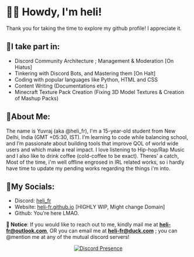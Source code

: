 # 👋🏼 Howdy, I'm heli!

Thank you for taking the time to explore my github profile! I appreciate it.

## 🔹I take part in:
- Discord Community Architecture ; Management & Moderation [On Hiatus]
- Tinkering with Discord Bots, and Mastering them [On Halt]
- Coding with popular languages like Python, HTML and CSS
- Content Writing (Documentations etc.)
- Minecraft Texture Pack Creation (Fixing 3D Model Textures & Creation of Mashup Packs)

## 🔹About Me:
The name is Yuvraj (aka @heli_fr), I'm a 15-year-old student from New Delhi, India (GMT +05:30, IST). I’m learning to code while balancing school, and I’m passionate about building tools that improve QOL of world wide users and which make a real impact. I love listening to Hip-hop/Rap Music and I also like to drink coffee (cold-coffee to be exact). Theres' a catch, Most of the time, i'm well offline engrosed in IRL related works, so i hardly have time to update my pending works regarding the things i'm into.

## 🔹My Socials:
- Discord: [heli_fr](https://discord.com/users/587605569439924224)
- Website: [heli-fr.github.io](https://heli-fr.github.io) [HIGHLY WIP, Might change Domain]
- Github: You're here LMAO.

**🔺 Notice**: If you would like to reach out to me, kindly mail me at [**heli-fr@outlook.com**](mailto:heli-fr@outlook.com), OR you can email me at [**heli-fr@duck.com**](mailto:heli-fr@duck.com) ; you can @mention me at any of the mutual discord servers!

<div align="center">
  <a href="https://discord.com/users/587605569439924224">
    <img src="https://lanyard.cnrad.dev/api/587605569439924224?showUserName=true&idleMessage=Idling/Offline" alt="Discord Presence" />
  </a>
</div>
